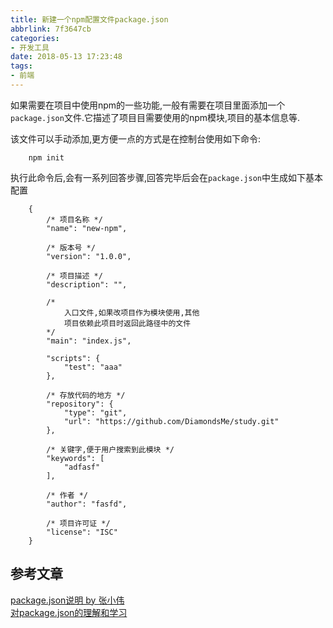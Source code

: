 ```yaml
---
title: 新建一个npm配置文件package.json
abbrlink: 7f3647cb
categories:
- 开发工具
date: 2018-05-13 17:23:48
tags: 
- 前端
---
```


如果需要在项目中使用npm的一些功能,一般有需要在项目里面添加一个`package.json`文件.它描述了项目目需要使用的npm模块,项目的基本信息等.

该文件可以手动添加,更方便一点的方式是在控制台使用如下命令:

```
    npm init
```

<!-- more -->
执行此命令后,会有一系列回答步骤,回答完毕后会在`package.json`中生成如下基本配置

```
    {
        /* 项目名称 */
        "name": "new-npm",

        /* 版本号 */
        "version": "1.0.0",

        /* 项目描述 */
        "description": "",

        /* 
            入口文件,如果改项目作为模块使用,其他
            项目依赖此项目时返回此路径中的文件
        */
        "main": "index.js",

        "scripts": {
            "test": "aaa"
        },

        /* 存放代码的地方 */
        "repository": {
            "type": "git",
            "url": "https://github.com/DiamondsMe/study.git"
        },

        /* 关键字,便于用户搜索到此模块 */
        "keywords": [
            "adfasf"
        ],

        /* 作者 */
        "author": "fasfd",

        /* 项目许可证 */
        "license": "ISC"
    }
```

## 参考文章

[package.json说明 by 张小伟][1]  
[对package.json的理解和学习][2]

[1]: https://www.cnblogs.com/bydzhangxiaowei/p/8729210.html "Markdown"
[2]: https://www.cnblogs.com/whkl-m/p/6617540.html "Markdown"